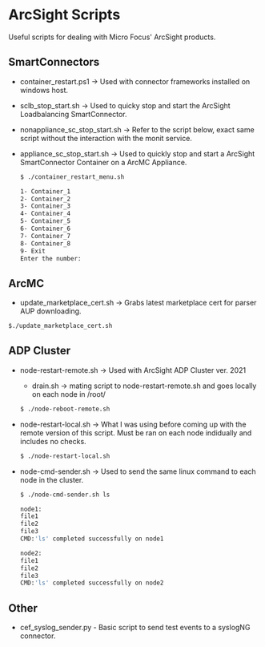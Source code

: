 # ArcSight Scripts
Useful scripts for dealing with Micro Focus' ArcSight products.
## SmartConnectors
* container_restart.ps1 -> Used with connector frameworks installed on windows host. 
* sclb_stop_start.sh -> Used to quicky stop and start the ArcSight Loadbalancing SmartConnector.
* nonappliance_sc_stop_start.sh -> Refer to the script below, exact same script without the interaction with the monit service. 
* appliance_sc_stop_start.sh -> Used to quickly stop and start a ArcSight SmartConnector Container on a ArcMC Appliance.

    ```bash
    $ ./container_restart_menu.sh 

    1- Container_1
    2- Container_2
    3- Container_3
    4- Container_4
    5- Container_5
    6- Container_6
    7- Container_7
    8- Container_8
    9- Exit
    Enter the number: 
    ```

## ArcMC
* update_marketplace_cert.sh -> Grabs latest marketplace cert for parser AUP downloading.

```bash
$./update_marketplace_cert.sh
```

## ADP Cluster
* node-restart-remote.sh -> Used with ArcSight ADP Cluster ver. 2021
    * drain.sh -> mating script to node-restart-remote.sh and goes locally on each node in /root/

    ```bash
    $ ./node-reboot-remote.sh
    ```
    
 * node-restart-local.sh -> What I was using before coming up with the remote version of this script. Must be ran on each node indidually and includes no checks.

    ```bash
    $ ./node-restart-local.sh
    ```
    

* node-cmd-sender.sh -> Used to send the same linux command to each node in the cluster.
    ```bash
    $ ./node-cmd-sender.sh ls

    node1:
    file1
    file2
    file3
    CMD:'ls' completed successfully on node1

    node2:
    file1
    file2
    file3
    CMD:'ls' completed successfully on node2
    ```
## Other
* cef_syslog_sender.py - Basic script to send test events to a syslogNG connector.
